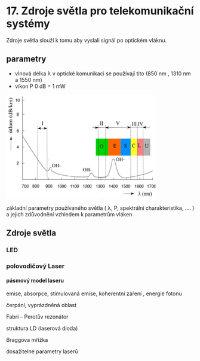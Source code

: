 # 17. Zdroje světla pro telekomunikační systémy

Zdroje světla slouží k tomu aby vyslali signál po optickém vláknu.

## parametry
- vlnová délka λ v optické komunikaci se používají tito (850 nm , 1310 nm a 1550 nm)
- víkon P  0 dB = 1 mW

<img src="picture/spektrum_skla.png" alt="drawing" width="400"/><br>




základní parametry používaného světla ( λ, P, spektrální charakteristika, .... ) a jejich zdůvodnění vzhledem k parametrům vláken 

## Zdroje světla
### LED 

### polovodičový Laser 

#### pásmový model laseru



emise, absorpce, stimulovaná emise, koherentní záření , energie fotonu 

čerpání, vyprázdněná oblast 

Fabri – Perotův rezonátor 

struktura LD (laserová dioda) 

Braggova mřížka 

dosažitelné parametry laserů 
